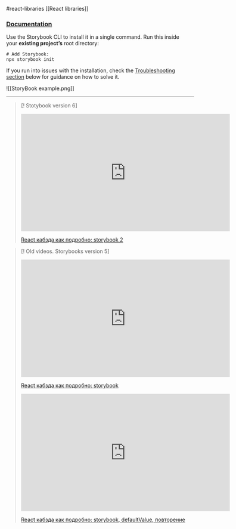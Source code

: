 #react-libraries  [[React libraries]]

### [Documentation](https://storybook.js.org/)

Use the Storybook CLI to install it in a single command. Run this inside your **existing project’s** root directory:

```shell
# Add Storybook:
npx storybook init
```

If you run into issues with the installation, check the [Troubleshooting section](https://storybook.js.org/docs/react/get-started/install#troubleshooting) below for guidance on how to solve it.

![[StoryBook example.png]]

-------------------------------------------------------------
>[! Stotybook version 6]
><iframe width="560" height="315" src="https://www.youtube.com/embed/B4pmJ2wtjuE" title="YouTube video player" frameborder="0" allow="accelerometer; autoplay; clipboard-write; encrypted-media; gyroscope; picture-in-picture" allowfullscreen></iframe>
>
> [React кабзда как подробно: storybook 2](https://www.youtube.com/watch?v=B4pmJ2wtjuE)





>[! Old videos. Storybooks version 5]
><iframe width="560" height="315" src="https://www.youtube.com/embed/G0qxDMBGjhc" title="YouTube video player" frameborder="0" allow="accelerometer; autoplay; clipboard-write; encrypted-media; gyroscope; picture-in-picture" allowfullscreen></iframe>
>
>[React кабзда как подробно: storybook](https://www.youtube.com/watch?v=G0qxDMBGjhc)
>
>
>
>
>
><iframe width="560" height="315" src="https://www.youtube.com/embed/9pj-XpEBXsA" title="YouTube video player" frameborder="0" allow="accelerometer; autoplay; clipboard-write; encrypted-media; gyroscope; picture-in-picture" allowfullscreen></iframe>
>
>[ React кабзда как подробно: storybook, defaultValue, повторение](https://www.youtube.com/watch?v=9pj-XpEBXsA)
>



